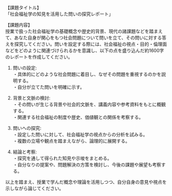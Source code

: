 【課題タイトル】  
「社会福祉学の知見を活用した問いの探究レポート」

【課題内容】  
授業で扱った社会福祉学の基礎概念や歴史的背景、現代の諸課題などを踏まえて、あなた自身が関心をもつ社会問題について問いを立て、その問いに対する答えを探究してください。問いを設定する際には、社会福祉の視点・目的・倫理面などをどのように関連づけられるかを意識し、以下の点を盛り込んだ約1600字のレポートを作成してください。  

1. 問いの設定:  
   ・具体的にどのような社会問題に着目し、なぜその問題を重視するのかを説明する。  
   ・自分が立てた問いを明確に示す。  

2. 背景と文脈の検討:  
   ・その問いが生じる背景や社会的文脈を、講義内容や参考資料をもとに概観する。  
   ・関連する社会福祉の制度や歴史、価値観との関係を考察する。  

3. 問いへの探究:  
   ・設定した問いに対して、社会福祉学の視点からの分析を試みる。  
   ・複数の立場や観点を踏まえながら、論理的に展開する。  

4. 結論と考察:  
   ・探究を通して得られた知見や示唆をまとめる。  
   ・自分なりの提案や、問題解決の方策を検討し、今後の課題や展望も考察する。  

以上を踏まえ、授業で学んだ概念や理論を活用しつつ、自分自身の意見や視点を示しながら論じてください。  
